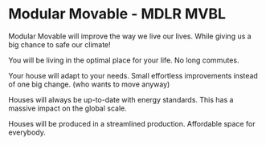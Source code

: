  # Modular Movable - MDLR MVBL
 Modular Movable will improve the way we live our lives. While giving us a big chance to safe our climate!
 
You will be living in the optimal place for your life. No long commutes.

Your house will adapt to your needs. Small effortless improvements instead of one big change. (who wants to move anyway)

Houses will always be up-to-date with energy standards. This has a massive impact on the global scale.

Houses will be produced in a streamlined production. Affordable space for everybody.

